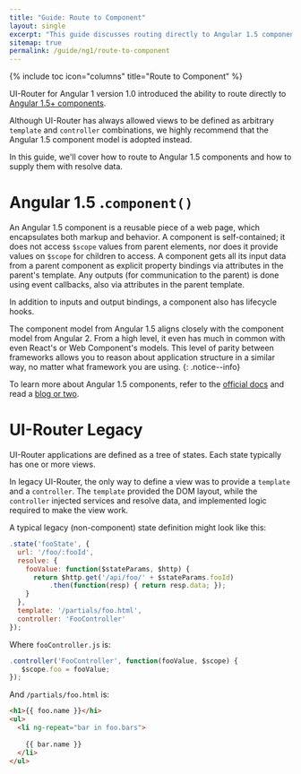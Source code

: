 ```yaml
---
title: "Guide: Route to Component"
layout: single
excerpt: "This guide discusses routing directly to Angular 1.5 components"
sitemap: true
permalink: /guide/ng1/route-to-component
---
```


{% include toc icon="columns" title="Route to Component" %}

UI-Router for Angular 1 version 1.0 introduced the ability to route directly to 
[Angular 1.5+ components](https://docs.angularjs.org/guide/component).

Although UI-Router has always allowed views to be defined as arbitrary `template` and `controller` combinations, we
highly recommend that the Angular 1.5 component model is adopted instead.  

In this guide, we'll cover how to route to Angular 1.5 components and how to supply them with resolve data.


# Angular 1.5 .`component()`

An Angular 1.5 component is a reusable piece of a web page, which encapsulates both markup and behavior.
A component is self-contained; it does not access `$scope` values from parent elements, nor does it provide values on `$scope` for children to access.
A component gets all its input data from a parent component as explicit property bindings via attributes in the parent's template.
Any outputs (for communication to the parent) is done using event callbacks, also via attributes in the parent template.

In addition to inputs and output bindings, a component also has lifecycle hooks.

The component model from Angular 1.5 aligns closely with the component model from Angular 2.
From a high level, it even has much in common with even React's or Web Component's models.
This level of parity between frameworks allows you to reason about application structure in a similar way, no matter what framework you are using.
{: .notice--info}

To learn more about Angular 1.5 components, refer to the [official docs](https://docs.angularjs.org/guide/component)
and read a [blog or two](https://www.google.com/search?q=angular+1.5+component+blog&oq=angular+1.5+component+blog).

# UI-Router Legacy

UI-Router applications are defined as a tree of states.
Each state typically has one or more views.

In legacy UI-Router, the only way to define a view was to provide a `template` and a `controller`.
The `template` provided the DOM layout, while the `controller` injected services and resolve data, and implemented logic required to make the view work.

A typical legacy (non-component) state definition might look like this:

```js
.state('fooState', {
  url: '/foo/:fooId',
  resolve: {
    fooValue: function($stateParams, $http) {
      return $http.get('/api/foo/' + $stateParams.fooId)
          .then(function(resp) { return resp.data; });
    }
  },
  template: '/partials/foo.html',
  controller: 'FooController'
});
```
  
Where `fooController.js` is: 

```js
.controller('FooController', function(fooValue, $scope) {
   $scope.foo = fooValue;
});
```

And `/partials/foo.html` is:

```html
<h1>{{ foo.name }}</hi>
<ul>
  <li ng-repeat="bar in foo.bars">
    
    {{ bar.name }}
  </li>
</ul>
```



